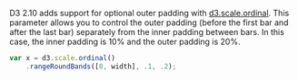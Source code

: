 D3 2.10 adds support for optional outer padding with [d3.scale.ordinal](https://github.com/mbostock/d3/wiki/Ordinal-Scales#wiki-ordinal). This parameter allows you to control the outer padding (before the first bar and after the last bar) separately from the inner padding between bars. In this case, the inner padding is 10% and the outer padding is 20%.

```javascript
var x = d3.scale.ordinal()
    .rangeRoundBands([0, width], .1, .2);
```
